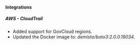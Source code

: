
#### Integrations
##### AWS - CloudTrail
- Added support for GovCloud regions.
- Updated the Docker image to: *demisto/boto3:2.0.0.19034*.
